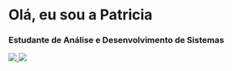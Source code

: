 # Olá, eu sou a Patricia 
<h3>Estudante de Análise e Desenvolvimento de Sistemas</h3>
<div>
  <a href="https://github.com/PatriciaDamasceno883/Patricia-Damasceno-Geraldo/edit/main/README.md">
  <img leight="180cm" src="https://github-readme-stats.vercel.app/api?username=PatriciaDamasceno883&show_icons=true&theme=transparent&include_all_commits=true&count_private-true"/>
  <img leight="180cm"  src="https://github-readme-stats.vercel.app/api/top-langs/?username=PatriciaDamasceno883&layout=compact&langs_count=16&theme=transparent">
    </div>
  
 <div style="display: inline_block><br>
             <img align="center" alt=Patty-Java" height="30" widht="40" src="https://cdn.jsdelivr.net/gh/devicons/devicon/icons/java/java-plain.svg"/>
